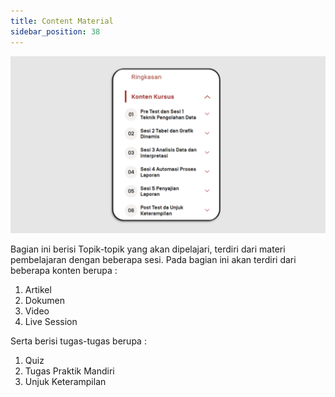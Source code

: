 ```yaml
---
title: Content Material
sidebar_position: 38
---
```

![](/img/content-indo1.png)

Bagian ini berisi Topik-topik yang akan dipelajari, terdiri dari materi pembelajaran dengan beberapa sesi. Pada bagian ini akan terdiri dari beberapa konten berupa :

1. Artikel
2. Dokumen
3. Video
4. Live Session

Serta berisi tugas-tugas berupa :

1. Quiz
2. Tugas Praktik Mandiri
3. Unjuk Keterampilan
